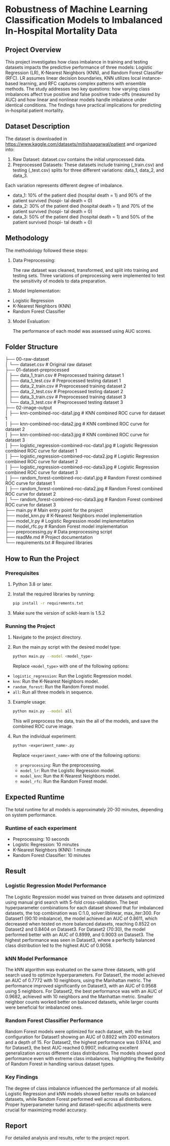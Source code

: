 # Robustness of Machine Learning Classification Models to Imbalanced In-Hospital Mortality Data

## Project Overview

This project investigates how class imbalance in training and testing datasets impacts the predictive performance of three models: Logistic Regression (LR), K-Nearest Neighbors (KNN), and Random Forest Classifier (RFC). LR assumes linear decision boundaries, KNN utilizes local instance-based learning, and RFC captures complex patterns with ensemble methods. The study addresses two key questions: how varying class imbalances affect true positive and false positive trade-offs (measured by AUC) and how linear and nonlinear models handle imbalance under identical conditions. The findings have practical implications for predicting in-hospital patient mortality.

## Dataset Description

The dataset is downloaded in https://www.kaggle.com/datasets/mitishaagarwal/patient and organized into:

1. Raw Dataset:
   dataset.csv contains the initial unprocessed data.
2. Preprocessed Datasets:
   These datasets include training (\_train.csv) and testing (\_test.csv) splits for three different variations: data_1, data_2, and data_3.

Each variation represents different degree of imbalance.

- data_1: 10% of the patient died
  (hospital death = 1) and 90% of the patient survived (hospi-
  tal death = 0)
- data_2: 30% of the patient died
  (hospital death = 1) and 70% of the patient survived (hospi-
  tal death = 0)
- data_3: 50% of the patient died
  (hospital death = 1) and 50% of the patient survived (hospi-
  tal death = 0)

## Methodology

The methodology followed these steps:

1. Data Preprocessing:

   The raw dataset was cleaned, transformed, and split into training and testing sets.
   Three variations of preprocessing were implemented to test the sensitivity of models to data preparation.

2. Model Implementation:

- Logistic Regression
- K-Nearest Neighbors (KNN)
- Random Forest Classifier

3. Model Evaluation:

   The performance of each model was assessed using AUC scores.

## Folder Structure

├── 00-raw-dataset<br>
│ └── dataset.csv # Original raw dataset<br>
├── 01-dataset-preprocessed<br>
│ ├── data_1_train.csv # Preprocessed training dataset 1<br>
│ ├── data_1_test.csv # Preprocessed testing dataset 1<br>
│ ├── data_2_train.csv # Preprocessed training dataset 2<br>
│ ├── data_2_test.csv # Preprocessed testing dataset 2<br>
│ ├── data_3_train.csv # Preprocessed training dataset 3<br>
│ └── data_3_test.csv # Preprocessed testing dataset 3<br>
├── 02-image-output<br>
│ ├── knn-combined-roc-data1.jpg # KNN combined ROC curve for dataset 1<br>
│ ├── knn-combined-roc-data2.jpg # KNN combined ROC curve for dataset 2<br>
│ ├── knn-combined-roc-data3.jpg # KNN combined ROC curve for dataset 3<br>
│ ├── logistic_regression-combined-roc-data1.jpg # Logistic Regression combined ROC curve for dataset 1<br>
│ ├── logistic_regression-combined-roc-data2.jpg # Logistic Regression combined ROC curve for dataset 2<br>
│ ├── logistic_regression-combined-roc-data3.jpg # Logistic Regression combined ROC curve for dataset 3<br>
│ ├── random_forest-combined-roc-data1.jpg # Random Forest combined ROC curve for dataset 1<br>
│ ├── random_forest-combined-roc-data2.jpg # Random Forest combined ROC curve for dataset 2<br>
│ └── random_forest-combined-roc-data3.jpg # Random Forest combined ROC curve for dataset 3<br>
├── main.py # Main entry point for the project<br>
├── model_knn.py # K-Nearest Neighbors model implementation<br>
├── model_lr.py # Logistic Regression model implementation<br>
├── model_rfc.py # Random Forest model implementation<br>
├── preprocessing.py # Data preprocessing script<br>
├── readMe.md # Project documentation<br>
└── requirements.txt # Required libraries<br>

## How to Run the Project

### Prerequisites

1. Python 3.8 or later.
2. Install the required libraries by running:

   ```bash
   pip install -r requirements.txt
   ```

3. Make sure the version of scikit-learn is 1.5.2

### Running the Project

1. Navigate to the project directory.

2. Run the main.py script with the desired model type:
   ```bash
   python main.py --model <model_type>
   ```
   Replace `<model_type>` with one of the following options:

- `logistic_regression`: Run the Logistic Regression model.
- `knn`: Run the K-Nearest Neighbors model.
- `random_forest`: Run the Random Forest model.
- `all`: Run all three models in sequence.

3. Example usage:

   ```bash
   python main.py --model all
   ```

   This will preprocess the data, train the all of the models, and save the combined ROC curve image.

4. Run the individual experiment:
   ```bash
   python <experiment_name>.py
   ```
   Replace `<experiment_name>` with one of the following options:
   - `preprocessing`: Run the preprocessing.
   - `model_lr`: Run the Logistic Regression model.
   - `model_knn`: Run the K-Nearest Neighbors model.
   - `model_rfc`: Run the Random Forest model.

## Expected Runtime

The total runtime for all models is approximately 20-30 minutes, depending on system performance.

### Runtime of each experiment

- Preprocessing: 10 seconds
- Logistic Regression: 10 minutes
- K-Nearest Neighbors (KNN): 1 minute
- Random Forest Classifier: 10 minutes

## Result

### Logistic Regression Model Performance

The Logistic Regression model was trained on three datasets and optimized using manual grid search with 5-fold cross-validation. The best hyperparameter combinations for each dataset showed that for imbalanced datasets, the top combination was C:1.0, solver:liblinear, max_iter:300. For Dataset1 (90:10 imbalance), the model achieved an AUC of 0.8611, which decreased when tested on more balanced datasets, reaching 0.8522 on Dataset2 and 0.8404 on Dataset3. For Dataset2 (70:30), the model performed better with an AUC of 0.8999, and 0.9003 on Dataset3. The highest performance was seen in Dataset3, where a perfectly balanced class distribution led to the highest AUC of 0.9058.

### kNN Model Performance

The kNN algorithm was evaluated on the same three datasets, with grid search used to optimize hyperparameters. For Dataset1, the model achieved an AUC of 0.7772 with 10 neighbors, using the Manhattan metric. The performance improved significantly on Dataset3, with an AUC of 0.9568 using 5 neighbors. For Dataset2, the best performance was with an AUC of 0.9682, achieved with 10 neighbors and the Manhattan metric. Smaller neighbor counts worked better on balanced datasets, while larger counts were beneficial for imbalanced ones.

### Random Forest Classifier Performance

Random Forest models were optimized for each dataset, with the best configuration for Dataset1 showing an AUC of 0.8922 with 200 estimators and a depth of 15. For Dataset2, the highest performance was 0.9744, and for Dataset3, the best AUC reached 0.9907, indicating excellent generalization across different class distributions. The models showed good performance even with extreme class imbalances, highlighting the flexibility of Random Forest in handling various dataset types.

### Key Findings

The degree of class imbalance influenced the performance of all models. Logistic Regression and kNN models showed better results on balanced datasets, while Random Forest performed well across all distributions. Proper hyperparameter tuning and dataset-specific adjustments were crucial for maximizing model accuracy.

## Report

For detailed analysis and results, refer to the project report.

